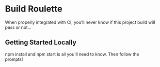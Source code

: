 # Build Roulette

When properly integrated with CI, you'll never know if this project build will pass or not...

## Getting Started Locally

npm install and npm start is all you'll need to know. Then follow the prompts!


